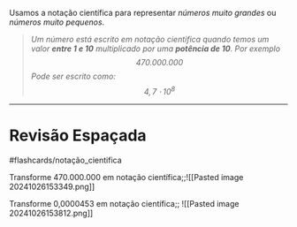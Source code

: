Usamos a notação científica para representar *números muito grandes* ou *números muito pequenos*.

> _Um número está escrito em notação científica quando temos um valor **entre 1 e 10** multiplicado por uma **potência de 10**. 
> Por exemplo
$$470.000.000$$   Pode ser escrito como:
$$4,7\cdot 10^8$$_

---
# Revisão Espaçada
#flashcards/notação_cientifica

Transforme 470.000.000 em notação científica;;![[Pasted image 20241026153349.png]]


Transforme 0,0000453 em notação científica;; ![[Pasted image 20241026153812.png]]
